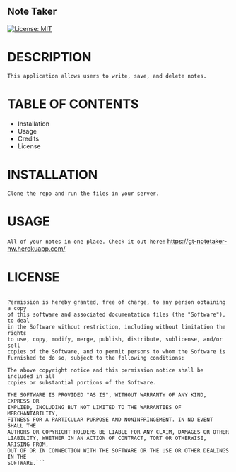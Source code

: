 ## Note Taker 

[![License: MIT](https://img.shields.io/badge/License-MIT-yellow.svg)](https://opensource.org/licenses/MIT)

# DESCRIPTION

```This application allows users to write, save, and delete notes.```

# TABLE OF CONTENTS
- Installation
- Usage
- Credits
- License

# INSTALLATION

```Clone the repo and run the files in your server.```

# USAGE

```All of your notes in one place. Check it out here!```
   <https://gt-notetaker-hw.herokuapp.com/>

# LICENSE

```Copyright (c) [2020] [Dwight Huggins]

Permission is hereby granted, free of charge, to any person obtaining a copy
of this software and associated documentation files (the "Software"), to deal
in the Software without restriction, including without limitation the rights
to use, copy, modify, merge, publish, distribute, sublicense, and/or sell
copies of the Software, and to permit persons to whom the Software is
furnished to do so, subject to the following conditions:

The above copyright notice and this permission notice shall be included in all
copies or substantial portions of the Software.

THE SOFTWARE IS PROVIDED "AS IS", WITHOUT WARRANTY OF ANY KIND, EXPRESS OR
IMPLIED, INCLUDING BUT NOT LIMITED TO THE WARRANTIES OF MERCHANTABILITY,
FITNESS FOR A PARTICULAR PURPOSE AND NONINFRINGEMENT. IN NO EVENT SHALL THE
AUTHORS OR COPYRIGHT HOLDERS BE LIABLE FOR ANY CLAIM, DAMAGES OR OTHER
LIABILITY, WHETHER IN AN ACTION OF CONTRACT, TORT OR OTHERWISE, ARISING FROM,
OUT OF OR IN CONNECTION WITH THE SOFTWARE OR THE USE OR OTHER DEALINGS IN THE
SOFTWARE.```